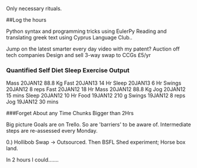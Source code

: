 Only necessary rituals.

##Log the hours

Python syntax and programming tricks using EulerPy
Reading and translating greek text using Cyprus Language Club..

Jump on the latest smarter every day video with my patent?
Auction off tech companies
Design and sell 3-way swap to CCGs £5/yr 

### Quantified Self Diet Sleep Exercise Output


Mass 20JAN12 88.8 Kg
Fast 20JAN13 14 Hr
Sleep 20JAN13 6 Hr
Swings 20JAN12 8 reps
Fast 20JAN12 18 Hr
Mass 20JAN12 88.8 Kg
Jog 20JAN12 15 mins
Sleep 20JAN12 10 Hr
Food 19JAN12 210 g
Swings 19JAN12 8 reps
Jog 19JAN12 30 mins

###Forget About any Time Chunks Bigger than 2Hrs 

Big picture Goals are on Trello. So are 'barriers' to be aware of.
Intermediate steps are re-assessed every Monday.

0.) Hollibob Swap -> Outsourced. Then BSFL Shed experiment; Horse box land.
<!-- 1.) [Solar] [Cloud Cam] -> Multi-domain: Shops Homes Caravans Cars (Read The Art of P) -->
<!-- 2.) [Real] TBricks example -> Flow Hive designs; Chapter 1 done; Live Sponsor Auctions -->

In 2 hours I could.......

